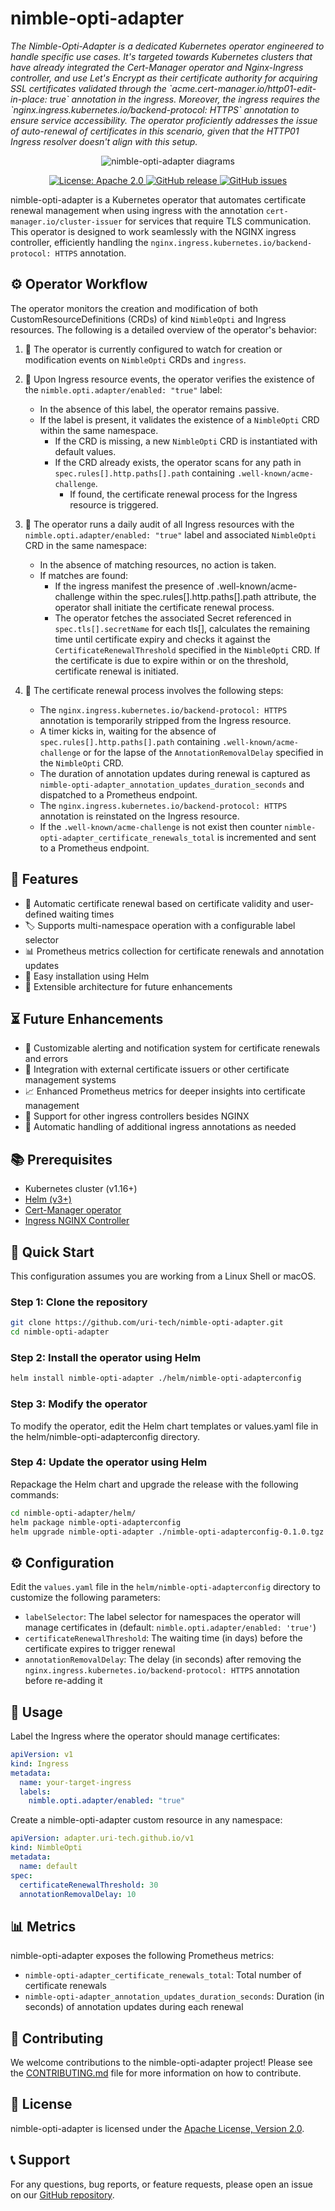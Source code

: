 # nimble-opti-adapter

<p><i>The Nimble-Opti-Adapter is a dedicated Kubernetes operator engineered to handle specific use cases. It's targeted towards Kubernetes clusters that have already integrated the Cert-Manager operator and Nginx-Ingress controller, and use Let's Encrypt as their certificate authority for acquiring SSL certificates validated through the `acme.cert-manager.io/http01-edit-in-place: true` annotation in the ingress. Moreover, the ingress requires the `nginx.ingress.kubernetes.io/backend-protocol: HTTPS` annotation to ensure service accessibility. The operator proficiently addresses the issue of auto-renewal of certificates in this scenario, given that the HTTP01 Ingress resolver doesn't align with this setup.
</i></p>

<p align="center">
  <!-- <img src="diagrams/main.png" alt="nimble-opti-adapter diagrams" width="300" height="300"> -->
  <img src="diagrams/main.png" alt="nimble-opti-adapter diagrams">
</p>

<p align="center">
  <!-- <a href="https://github.com/uri-tech/nimble-opti-adapter/actions">
    <img alt="Build Status" src="diagrams/main.png">
  </a> -->
  <a href="https://github.com/uri-tech/nimble-opti-adapter/blob/master/LICENSE">
    <img alt="License: Apache 2.0" src="https://img.shields.io/badge/License-Apache%202.0-blue.svg">
  </a>
  <a href="https://github.com/uri-tech/nimble-opti-adapter/releases">
    <img alt="GitHub release" src="https://img.shields.io/github/v/release/uri-tech/nimble-opti-adapter">
  </a>
  <a href="https://github.com/uri-tech/nimble-opti-adapter/issues">
    <img alt="GitHub issues" src="https://img.shields.io/github/issues/uri-tech/nimble-opti-adapter">
  </a>
</p>

nimble-opti-adapter is a Kubernetes operator that automates certificate renewal management when using ingress with the annotation `cert-manager.io/cluster-issuer` for services that require TLS communication. This operator is designed to work seamlessly with the NGINX ingress controller, efficiently handling the `nginx.ingress.kubernetes.io/backend-protocol: HTTPS` annotation.

## ⚙️ Operator Workflow

The operator monitors the creation and modification of both CustomResourceDefinitions (CRDs) of kind `NimbleOpti` and Ingress resources. The following is a detailed overview of the operator's behavior:

1. 🚫 The operator is currently configured to watch for creation or modification events on `NimbleOpti` CRDs and `ingress`.

2. 🚦 Upon Ingress resource events, the operator verifies the existence of the `nimble.opti.adapter/enabled: "true"` label:
   - In the absence of this label, the operator remains passive.
   - If the label is present, it validates the existence of a `NimbleOpti` CRD within the same namespace. 
     - If the CRD is missing, a new `NimbleOpti` CRD is instantiated with default values. 
     - If the CRD already exists, the operator scans for any path in `spec.rules[].http.paths[].path` containing `.well-known/acme-challenge`.
       - If found, the certificate renewal process for the Ingress resource is triggered.

3. 📆 The operator runs a daily audit of all Ingress resources with the `nimble.opti.adapter/enabled: "true"` label and associated `NimbleOpti` CRD in the same namespace:
   - In the absence of matching resources, no action is taken.
   - If matches are found:
     - If the ingress manifest the presence of .well-known/acme-challenge within the spec.rules[].http.paths[].path attribute, the operator shall initiate the certificate renewal process.
     - The operator fetches the associated Secret referenced in `spec.tls[].secretName` for each tls[], calculates the remaining time until certificate expiry and checks it against the `CertificateRenewalThreshold` specified in the `NimbleOpti` CRD. If the certificate is due to expire within or on the threshold, certificate renewal is initiated.

4. 🔄 The certificate renewal process involves the following steps:
   - The `nginx.ingress.kubernetes.io/backend-protocol: HTTPS` annotation is temporarily stripped from the Ingress resource.
   - A timer kicks in, waiting for the absence of `spec.rules[].http.paths[].path` containing `.well-known/acme-challenge` or for the lapse of the `AnnotationRemovalDelay` specified in the `NimbleOpti` CRD.
   - The duration of annotation updates during renewal is captured as `nimble-opti-adapter_annotation_updates_duration_seconds` and dispatched to a Prometheus endpoint.
   - The `nginx.ingress.kubernetes.io/backend-protocol: HTTPS` annotation is reinstated on the Ingress resource.
   - If the  `.well-known/acme-challenge` is not exist then counter `nimble-opti-adapter_certificate_renewals_total` is incremented and sent to a Prometheus endpoint.
<!-- ![nimble-opti-adapter Diagram](diagram.png) -->

## 🌟 Features

- 🔄 Automatic certificate renewal based on certificate validity and user-defined waiting times
- 🏷️ Supports multi-namespace operation with a configurable label selector
- 📊 Prometheus metrics collection for certificate renewals and annotation updates
- 🚀 Easy installation using Helm
- 🔌 Extensible architecture for future enhancements

## ⏳ Future Enhancements

- 🔔 Customizable alerting and notification system for certificate renewals and errors
- 🔗 Integration with external certificate issuers or other certificate management systems
- 📈 Enhanced Prometheus metrics for deeper insights into certificate management
- 🚦 Support for other ingress controllers besides NGINX
- 📝 Automatic handling of additional ingress annotations as needed

## 📚 Prerequisites

- Kubernetes cluster (v1.16+)
- [Helm (v3+)](https://helm.sh/docs/intro/install)
- [Cert-Manager operator](https://github.com/cert-manager/cert-manager)
- [Ingress NGINX Controller](https://github.com/kubernetes/ingress-nginx)

## 🚀 Quick Start

This configuration assumes you are working from a Linux Shell or macOS.

### Step 1: Clone the repository

```bash
git clone https://github.com/uri-tech/nimble-opti-adapter.git
cd nimble-opti-adapter
```

### Step 2: Install the operator using Helm

```bash
helm install nimble-opti-adapter ./helm/nimble-opti-adapterconfig
```

### Step 3: Modify the operator

To modify the operator, edit the Helm chart templates or values.yaml file in the helm/nimble-opti-adapterconfig directory.

### Step 4: Update the operator using Helm

Repackage the Helm chart and upgrade the release with the following commands:

```bash
cd nimble-opti-adapter/helm/
helm package nimble-opti-adapterconfig
helm upgrade nimble-opti-adapter ./nimble-opti-adapterconfig-0.1.0.tgz
```

## ⚙️ Configuration

Edit the `values.yaml` file in the `helm/nimble-opti-adapterconfig` directory to customize the following parameters:

- `labelSelector`: The label selector for namespaces the operator will manage certificates in (default: `nimble.opti.adapter/enabled: 'true'`)
- `certificateRenewalThreshold`: The waiting time (in days) before the certificate expires to trigger renewal
- `annotationRemovalDelay`: The delay (in seconds) after removing the `nginx.ingress.kubernetes.io/backend-protocol: HTTPS` annotation before re-adding it

## 📝 Usage

Label the Ingress where the operator should manage certificates:

```yaml
apiVersion: v1
kind: Ingress
metadata:
  name: your-target-ingress
  labels:
    nimble.opti.adapter/enabled: "true"
```

Create a nimble-opti-adapter custom resource in any namespace:

```yaml
apiVersion: adapter.uri-tech.github.io/v1
kind: NimbleOpti
metadata:
  name: default
spec:
  certificateRenewalThreshold: 30
  annotationRemovalDelay: 10
```

## 📊 Metrics

nimble-opti-adapter exposes the following Prometheus metrics:

- `nimble-opti-adapter_certificate_renewals_total`: Total number of certificate renewals
- `nimble-opti-adapter_annotation_updates_duration_seconds`: Duration (in seconds) of annotation updates during each renewal

## 🤝 Contributing

We welcome contributions to the nimble-opti-adapter project! Please see the [CONTRIBUTING.md](CONTRIBUTING.md) file for more information on how to contribute.

## 📜 License

nimble-opti-adapter is licensed under the [Apache License, Version 2.0](LICENSE).

## 📞 Support

For any questions, bug reports, or feature requests, please open an issue on our [GitHub repository](https://github.com/uri-tech/nimble-opti-adapter/issues).

<!-- ## Attribution

### Images

Diagram: [Unsplash](https://unsplash.com/photos/U9s5m5L2Gn0) (License: CC0) -->

<!-- git pull --allow-unrelated-histories https://github.com/uri-tech/nimble-opti-adapter main -->

<!-- kubebuilder init --domain nimble-opti-adapter.tech-ua.com --repo github.com/uri-tech/nimble-opti-adapter -->
